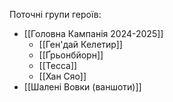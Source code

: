 
Поточні групи героїв: 
- [[Головна Кампанія 2024-2025]]
	- [[Ген'дай Келетир]]
	- [[Ґрьонбйорн]]
	- [[Тесса]]
	- [[Хан Сяо]]
- [[Шалені Вовки (ваншоти)]]